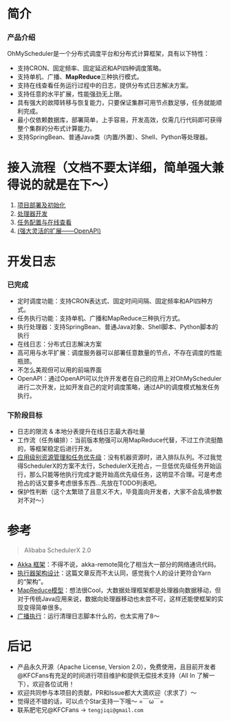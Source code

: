# 简介
### 产品介绍
OhMyScheduler是一个分布式调度平台和分布式计算框架，具有以下特性：
* 支持CRON、固定频率、固定延迟和API四种调度策略。
* 支持单机、广播、**MapReduce**三种执行模式。
* 支持在线查看任务运行过程中的日志，提供分布式日志解决方案。
* 支持任意的水平扩展，性能强劲无上限。
* 具有强大的故障转移与恢复能力，只要保证集群可用节点数足够，任务就能顺利完成。
* 最小仅依赖数据库，部署简单，上手容易，开发高效，仅需几行代码即可获得整个集群的分布式计算能力。
* 支持SpringBean、普通Java类（内置/外置）、Shell、Python等处理器。

# 接入流程（文档不要太详细，简单强大兼得说的就是在下～）
1. [项目部署及初始化](https://github.com/KFCFans/OhMyScheduler/blob/master/others/doc/SystemInitGuide.md)
2. [处理器开发](https://github.com/KFCFans/OhMyScheduler/blob/master/others/doc/ProcessorDevGuide.md)
3. [任务配置与在线查看](https://github.com/KFCFans/OhMyScheduler/blob/master/others/doc/ConsoleGuide.md)
4. [(强大灵活的扩展——OpenAPI)](https://github.com/KFCFans/OhMyScheduler/blob/master/others/doc/OpenApiGuide.md)


# 开发日志
### 已完成
* 定时调度功能：支持CRON表达式、固定时间间隔、固定频率和API四种方式。
* 任务执行功能：支持单机、广播和MapReduce三种执行方式。
* 执行处理器：支持SpringBean、普通Java对象、Shell脚本、Python脚本的执行
* 在线日志：分布式日志解决方案
* 高可用与水平扩展：调度服务器可以部署任意数量的节点，不存在调度的性能瓶颈。
* 不怎么美观但可以用的前端界面
* OpenAPI：通过OpenAPI可以允许开发者在自己的应用上对OhMyScheduler进行二次开发，比如开发自己的定时调度策略，通过API的调度模式触发任务执行。

### 下阶段目标
* 日志的限流 & 本地分表提升在线日志最大吞吐量
* 工作流（任务编排）：当前版本勉强可以用MapReduce代替，不过工作流挺酷的，等框架稳定后进行开发。
* [应用级别资源管理和任务优先级](https://yq.aliyun.com/articles/753141?spm=a2c4e.11153959.teamhomeleft.1.696d60c9vt9lLx)：没有机器资源时，进入排队队列。不过我觉得SchedulerX的方案不太行，SchedulerX无抢占，一旦低优先级任务开始运行，那么只能等他执行完成才能开始高优先级任务，这明显不合理。可是考虑抢占的话又要多考虑很多东西...先放在TODO列表吧。
* 保护性判断（这个太繁琐了且意义不大，毕竟面向开发者，大家不会乱填参数对不对～）

# 参考
>Alibaba SchedulerX 2.0

* [Akka 框架](https://yq.aliyun.com/articles/709946?spm=a2c4e.11153959.teamhomeleft.67.6a0560c9bZEnZq)：不得不说，akka-remote简化了相当大一部分的网络通讯代码。
* [执行器架构设计](https://yq.aliyun.com/articles/704121?spm=a2c4e.11153959.teamhomeleft.97.371960c9qhB1mB)：这篇文章反而不太认同，感觉我个人的设计更符合Yarn的“架构”。
* [MapReduce模型](https://yq.aliyun.com/articles/706820?spm=a2c4e.11153959.teamhomeleft.83.6a0560c9bZEnZq)：想法很Cool，大数据处理框架都是处理器向数据移动，但对于传统Java应用来说，数据向处理器移动也未尝不可，这样还能使框架的实现变得简单很多。
* [广播执行](https://yq.aliyun.com/articles/716203?spm=a2c4e.11153959.teamhomeleft.40.371960c9qhB1mB)：运行清理日志脚本什么的，也太实用了8～

# 后记
* 产品永久开源（Apache License, Version 2.0），免费使用，且目前开发者@KFCFans有充足的时间进行项目维护和提供无偿技术支持（All In 了解一下），欢迎各位试用！
* 欢迎共同参与本项目的贡献，PR和Issue都大大滴欢迎（求求了）～
* 觉得还不错的话，可以点个Star支持一下哦～ =￣ω￣=
* 联系肥宅兄@KFCFans -> `tengjiqi@gmail.com`